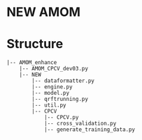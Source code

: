 
# NEW AMOM

# Structure 
	|-- AMOM_enhance
		|-- AMOM_CPCV_dev03.py
		|-- NEW
			|-- dataformatter.py
			|-- engine.py
			|-- model.py
			|-- qrftrunning.py
			|-- util.py
			|-- CPCV
				|-- CPCV.py
				|-- cross_validation.py
				|-- generate_training_data.py
				
